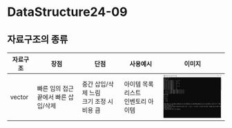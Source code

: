 # DataStructure24-09

## 자료구조의 종류

|자료구조| 장점 | 단점 | 사용예시 | 이미지 |
|--------|------|------|--------------------|------|
|vector| 빠른 임의 접근<br> 끝에서 빠른 삽입/삭제 | 중간 삽입/삭제 느림 <br> 크기 조정 시 비용 큼 | 아이템 목록 리스트 <br> 인벤토리 아이템 | <img src = "Img/Graph.png/" width = "200" height = "100"> |
